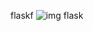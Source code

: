  flaskf
![img flask](https://user-images.githubusercontent.com/90281147/145307943-4566bd7d-adb5-47c5-a0d0-006cdd5443f6.png)
